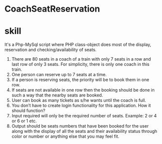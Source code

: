 # CoachSeatReservation
# skill
It's a Php-MySql script where PHP class-object does most of the display, reservation and checking/availability of seats.
1. There are 80 seats in a coach of a train with only 7 seats in a row and last row of only 3
seats. For simplicity, there is only one coach in this train.
2. One person can reserve up to 7 seats at a time.
3. If a person is reserving seats, the priority will be to book them in one row.
4. If seats are not available in one row then the booking should be done in such a way that the
nearby seats are booked.
5. User can book as many tickets as s/he wants until the coach is full.
6. You don’t have to create login functionality for this application.
How it should function?
1. Input required will only be the required number of seats. Example: 2 or 4 or 6 or 1 etc.
2. Output should be seats numbers that have been booked for the user along with the display of
all the seats and their availability status through color or number or anything else that you may
feel fit.

